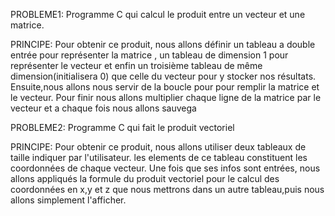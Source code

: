 PROBLEME1: Programme C qui calcul le produit entre un vecteur et une matrice.

PRINCIPE:	Pour obtenir ce produit, nous allons définir un tableau a double entrée pour représenter la matrice , un tableau de dimension 1 pour représenter le vecteur et enfin un troisième tableau de même dimension(initialisera 0) que celle du vecteur pour y stocker nos résultats. Ensuite,nous allons nous servir de la boucle pour pour remplir la matrice et le vecteur. Pour finir nous allons multiplier chaque ligne de la matrice par le vecteur et a chaque fois nous allons sauvega

PROBLEME2: Programme C qui fait le produit vectoriel

PRINCIPE: Pour obtenir ce produit, nous allons utiliser deux tableaux de taille indiquer par l'utilisateur. les elements de ce tableau constituent les coordonnées de chaque vecteur. Une fois que ses infos sont entrées, nous allons appliqués la formule du produit vectoriel pour le calcul des coordonnées en x,y et z que nous mettrons dans un autre tableau,puis nous allons simplement l'afficher.
